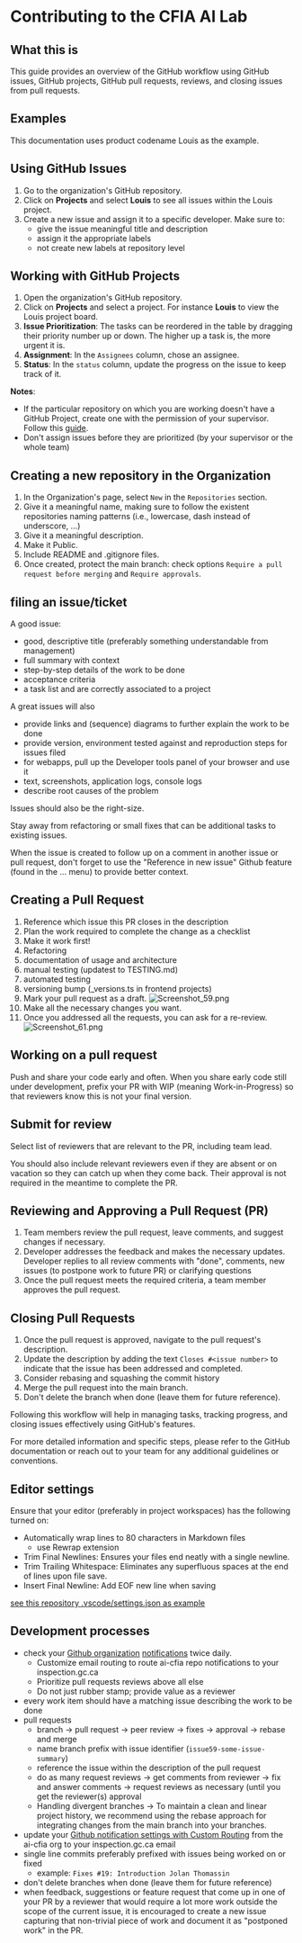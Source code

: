 # Contributing to the CFIA AI Lab

## What this is

This guide provides an overview of the GitHub workflow using GitHub issues,
GitHub projects, GitHub pull requests, reviews, and closing issues from pull
requests.

## Examples

This documentation uses product codename Louis as the example.

## Using GitHub Issues

1. Go to the organization's GitHub repository.
2. Click on **Projects** and select **Louis** to see all issues within the Louis
   project.
3. Create a new issue and assign it to a specific developer. Make sure to:
   - give the issue meaningful title and description
   - assign it the appropriate labels
   - not create new labels at repository level

## Working with GitHub Projects

1. Open the organization's GitHub repository.
2. Click on **Projects** and select a project. For instance **Louis** to view
   the Louis project board.
3. **Issue Prioritization**: The tasks can be reordered in the table by dragging
   their priority number up or down. The higher up a task is, the more urgent it
   is.
4. **Assignment**: In the `Assignees` column, chose an assignee.
5. **Status**: In the `status` column, update the progress on the issue to keep
   track of it.

**Notes**:
- If the particular repository on which you are working doesn't have a GitHub
  Project, create one with the permission of your supervisor. Follow this
  [guide](https://docs.github.com/en/issues/planning-and-tracking-with-projects/learning-about-projects/quickstart-for-projects).
- Don't assign issues before they are prioritized (by your supervisor or the
  whole team)

## Creating a new repository in the Organization

1. In the Organization's page, select `New` in the `Repositories` section.
2. Give it a meaningful name, making sure to follow the existent repositories
   naming patterns (i.e., lowercase, dash instead of underscore, …)
3. Give it a meaningful description.
4. Make it Public.
5. Include README and .gitignore files.
6. Once created, protect the main branch: check options `Require a pull request
   before merging` and `Require approvals`.

## filing an issue/ticket

A good issue:

* good, descriptive title (preferably something understandable from management)
* full summary with context
* step-by-step details of the work to be done
* acceptance criteria
* a task list and are correctly associated to a project

A great issues will also

* provide links and (sequence) diagrams to further explain the work to be done
* provide version, environment tested against and reproduction steps for issues
  filed
* for webapps, pull up the Developer tools panel of your browser and use it
* text, screenshots, application logs, console logs
* describe root causes of the problem

Issues should also be the right-size.

Stay away from refactoring or small fixes that can be additional tasks to
existing issues.

When the issue is created to follow up on a comment in another issue or pull
request, don't forget to use the "Reference in new issue" Github feature (found
in the ... menu) to provide better context.

## Creating a Pull Request

1. Reference which issue this PR closes in the description
1. Plan the work required to complete the change as a checklist
  1. Make it work first!
  1. Refactoring
  1. documentation of usage and architecture
  1. manual testing (updatest to TESTING.md)
  1. automated testing
  1. versioning bump (_versions.ts in frontend projects)
1. Mark your pull request as a draft.
![Screenshot_59.png](/.attachments/Screenshot_59-8fb3dd7c-dc99-4c2f-8dc1-02dfef9f503b.png)
 2. Make all the necessary changes you want.
3. Once you addressed all the requests, you can ask for a re-review.
![Screenshot_61.png](/.attachments/Screenshot_61-7794e4a4-30af-421c-a70a-306ef0b58b99.png)

## Working on a pull request

Push and share your code early and often. When you share early code still under
development, prefix your PR with WIP (meaning Work-in-Progress) so that
reviewers know this is not your final version.

## Submit for review

Select list of reviewers that are relevant to the PR, including team lead.

You should also include relevant reviewers even if they are absent or on
vacation so they can catch up when they come back. Their approval is not
required in the meantime to complete the PR.

## Reviewing and Approving a Pull Request (PR)

1. Team members review the pull request, leave comments, and suggest changes if
   necessary.
2. Developer addresses the feedback and makes the necessary updates. Developer
   replies to all review comments with "done", comments, new issues (to postpone
   work to future PR) or clarifying questions
3. Once the pull request meets the required criteria, a team member approves the
   pull request.


## Closing Pull Requests

1. Once the pull request is approved, navigate to the pull request's
   description.
1. Update the description by adding the text `Closes #<issue number>` to
   indicate that the issue has been addressed and completed.
1. Consider rebasing and squashing the commit history
1. Merge the pull request into the main branch.
1. Don't delete the branch when done (leave them for future reference).

Following this workflow will help in managing tasks, tracking progress, and
closing issues effectively using GitHub's features.

For more detailed information and specific steps, please refer to the GitHub
documentation or reach out to your team for any additional guidelines or
conventions.

## Editor settings

Ensure that your editor (preferably in project workspaces) has the following
turned on:

* Automatically wrap lines to 80 characters in Markdown files
  * use Rewrap extension
* Trim Final Newlines: Ensures your files end neatly with a single newline.
* Trim Trailing Whitespace: Eliminates any superfluous spaces at the end of
  lines upon file save.
* Insert Final Newline: Add EOF new line when saving

[see this repository .vscode/settings.json as example](/.vscode/settings.json)

## Development processes

* check your [Github organization](https://github.com/ai-cfia)
  [notifications](https://github.com/notifications) twice daily.
  * Customize email routing to route ai-cfia repo notifications to your
    inspection.gc.ca
  * Prioritize pull requests reviews above all else
  * Do not just rubber stamp; provide value as a reviewer
* every work item should have a matching issue describing the work to be done
* pull requests
  * branch -> pull request -> peer review -> fixes -> approval -> rebase and
    merge
  * name branch prefix with issue identifier (```issue59-some-issue-summary```)
  * reference the issue within the description of the pull request
  * do as many request reviews -> get comments from reviewer -> fix and answer
    comments -> request reviews as necessary (until you get the reviewer(s)
    approval
  * Handling divergent branches -> To maintain a clean and linear project
    history, we recommend using the rebase approach for integrating changes
    from the main branch into your branches.
* update your [Github notification settings with Custom
  Routing](https://github.com/settings/notifications/custom_routing) from the
  ai-cfia org to your inspection.gc.ca email
* single line commits preferably prefixed with issues being worked on or fixed
  * example: `Fixes #19: Introduction Jolan Thomassin`
* don't delete branches when done (leave them for future reference)
* when feedback, suggestions or feature request that come up in one of your PR
  by a reviewer that would require a lot more work outside the scope of the
  current issue, it is encouraged to create a new issue capturing that
  non-trivial piece of work and document it as "postponed work" in the PR.
